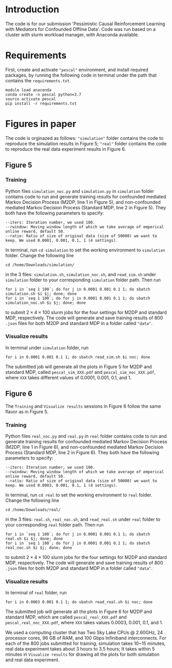 # Introduction

The code is for our submission 'Pessimistic Causal Reinforcement Learning with Mediators for Confounded Offline Data'. Code was run based on a cluster with slurm workload manager, with Anaconda available.

# Requirements
First, create and activate `"pescal"` environment, and install required packages, by running the following code in terminal under the path that contains the  `requirements.txt`.

```
module load anaconda
conda create -n pescal python=3.7
source activate pescal
pip install -r requirements.txt
```

# Figures in paper

The code is orginazed as follows: `"simulation"` folder contains the code to reproduce the simulation results in Figure 5; `"real"` folder contains the code to reproduce the real data experiment results in Figure 6.

## Figure 5
### Training
Python files `simulation_noc.py` and `simulation.py` in `simulation` folder contains code to run and generate training results for confounded mediated Markov Decision Process (M2DP, line 1 in Figure 5), and non-confounded mediated Markov Decision Process (Standard MDP, line 2 in Figure 5). They both have the following parameters to specify:

```
--iters: Iteration number, we used 100.
--rwindow: Moving window length of which we take average of emperical online reward, default 50.
--ratio: Ratio of size of original data (size of 50000) we want to keep. We used 0.0001, 0.001, 0.1, 1 (4 settings).
```
In terminal, run `cd simulation` to set the working environment to `simulation` folder. Change the following line
```
cd /home/Downloads/simulation/
```

in the 3 files: `simulation.sh`, `simulation_noc.sh`, and `read_sim.sh` under `simulation` folder to your corresponding `simulation` folder path. Then run
```
for i in `seq 1 100`; do for j in 0.0001 0.001 0.1 1; do sbatch simulation.sh $i $j; done; done
for i in `seq 1 100`; do for j in 0.0001 0.001 0.1 1; do sbatch simulation_noc.sh $i $j; done; done
```
to submit $2\times4\times100$ slurm jobs for the four settings for M2DP and standard MDP, respectively. The code will generate and save training results of 800 `.json` files for both M2DP and standard MDP in a folder called `"data"`.

### Visualize results

In terminal under `simulation` folder, run
```
for i in 0.0001 0.001 0.1 1; do sbatch read_sim.sh $i noc; done
```
The submitted job will generate all the plots in Figure 5 for M2DP and standard MDP, called `pescal_sim_XXX.pdf` and `pescal_sim_noc_XXX.pdf`, where `XXX` takes different values of 0.0001, 0.001, 0.1, and 1.

## Figure 6
The `Training` and `Visualize results` sessions in Figure 6 follow the same flavor as in Figure 5.
### Training
Python files `real_noc.py` and `real.py` in `real` folder contains code to run and generate training results for confounded mediated Markov Decision Process (M2DP, line 1 in Figure 6), and non-confounded mediated Markov Decision Process (Standard MDP, line 2 in Figure 6). They both have the following parameters to specify:

```
--iters: Iteration number, we used 100.
--rwindow: Moving window length of which we take average of emperical online reward, default 50.
--ratio: Ratio of size of original data (size of 50000) we want to keep. We used 0.0003, 0.001, 0.1, 1 (4 settings).
```
In terminal, run `cd real` to set the working environment to `real` folder. Change the following line
```
cd /home/Downloads/real/
```

in the 3 files: `real.sh`, `real_noc.sh`, and `read_real.sh` under `real` folder to your corresponding `real` folder path. Then run
```
for i in `seq 1 100`; do for j in 0.0001 0.001 0.1 1; do sbatch real.sh $i $j; done; done
for i in `seq 1 100`; do for j in 0.0001 0.001 0.1 1; do sbatch real_noc.sh $i $j; done; done
```
to submit $2\times4\times100$ slurm jobs for the four settings for M2DP and standard MDP, respectively. The code will generate and save training results of 800 `.json` files for both M2DP and standard MDP in a folder called `"data"`.

### Visualize results

In terminal of `real` folder, run
```
for i in 0.0003 0.001 0.1 1; do sbatch read_real.sh $i noc; done
```
The submitted job will generate all the plots in Figure 6 for M2DP and standard MDP, which are called `pescal_real_XXX.pdf` and `pescal_real_noc_XXX.pdf`, where `XXX` takes values 0.0003, 0.001, 0.1, and 1.


We used a computing cluster that has Two Sky Lake CPUs @ 2.60GHz, 24 processor cores, 96 GB of RAM, and 100 Gbps Infiniband interconnects. For each of the 800 jobs submitted for training, simulation takes 10~15 minutes, real data experiment takes about 3 hours to 3.5 hours; It takes within 5 minutes in `Visualize results` for drawing all the plots for both simulation and real data experiment.
